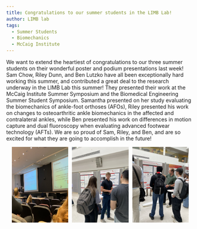 ```yaml
---
title: Congratulations to our summer students in the LIMB Lab!
author: LIMB lab
tags:
  - Summer Students
  - Biomechanics
  - McCaig Institute
---
```


We want to extend the heartiest of congratulations to our three summer students on their wonderful poster and podium presentations last week! Sam Chow, Riley Dunn, and Ben Lutzko have all been exceptionally hard working this summer, and contributed a great deal to the research underway in the LIMB Lab this summer! They presented their work at the McCaig Institute Summer Symposium and the Biomedical Engineering Summer Student Symposium. Samantha presented on her study evaluating the biomechanics of ankle-foot orthoses (AFOs), Riley presented his work on changes to osteoarthritic ankle biomechanics in the affected and contralateral ankles, while Ben presented his work on differences in motion capture and dual fluoroscopy when evaluating advanced footwear technology (AFTs). We are so proud of Sam, Riley, and Ben, and are so excited for what they are going to accomplish in the future!

<div style="display: flex; justify-content: center; gap: 10px;">
  <img src="/images/Sam_Prez.jpeg" alt="Sam" style="width: 30%;" />
  <img src="/images/Riley_Prez.jpeg" alt="Riley" style="width: 30%;" />
  <img src="/images/Ben_Prez.jpeg" alt="Ben" style="width: 30%;" />
</div>

